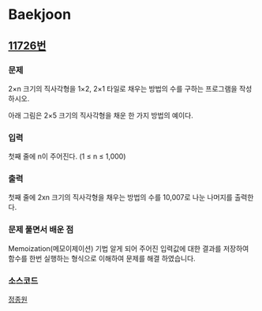 # Baekjoon

## [11726번](https://www.acmicpc.net/problem/11726) 

### 문제

2×n 크기의 직사각형을 1×2, 2×1 타일로 채우는 방법의 수를 구하는 프로그램을 작성하시오.

아래 그림은 2×5 크기의 직사각형을 채운 한 가지 방법의 예이다.

### 입력

첫째 줄에 n이 주어진다. (1 ≤ n ≤ 1,000)

### 출력

첫째 줄에 2xn 크기의 직사각형을 채우는 방법의 수를 10,007로 나눈 나머지를 출력한다.

### 문제 풀면서 배운 점
Memoization(메모이제이션) 기법 알게 되어 주어진 입력값에 대한 결과를 저장하여 함수를 한번
실행하는 형식으로 이해하여 문제를 해결 하였습니다.

### 소스코드

[정종원](11726_정종원.py)